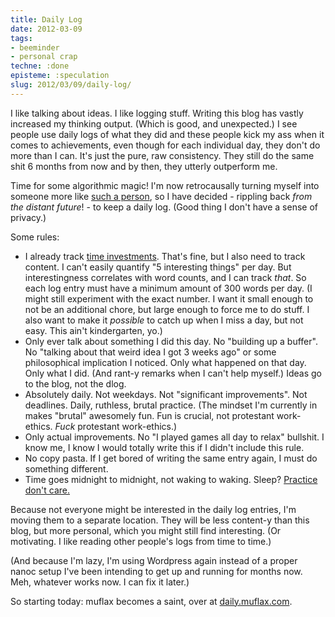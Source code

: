 ```yaml
---
title: Daily Log
date: 2012-03-09
tags:
- beeminder
- personal crap
techne: :done
episteme: :speculation
slug: 2012/03/09/daily-log/
---
```


I like talking about ideas. I like logging stuff. Writing this blog has vastly increased my thinking output. (Which is good, and unexpected.) I see people use daily logs of what they did and these people kick my ass when it comes to achievements, even though for each individual day, they don't do more than I can. It's just the pure, raw consistency. They still do the same shit 6 months from now and by then, they utterly outperform me.

Time for some algorithmic magic! I'm now retrocausally turning myself into someone more like [such a person](http://www.youtube.com/playlist?list=PLA17B3FAA1DA374F3&feature=plcp), so I have decided - rippling back *from the distant future*! - to keep a daily log. (Good thing I don't have a sense of privacy.)

Some rules:

- I already track [time investments](https://www.beeminder.com/muflax/goals/fume). That's fine, but I also need to track content. I can't easily quantify "5 interesting things" per day. But interestingness correlates with word counts, and I can track *that*. So each log entry must have a minimum amount of 300 words per day. (I might still experiment with the exact number. I want it small enough to not be an additional chore, but large enough to force me to do stuff. I also want to make it *possible* to catch up when I miss a day, but not easy. This ain't kindergarten, yo.)
- Only ever talk about something I did this day. No "building up a buffer". No "talking about that weird idea I got 3 weeks ago" or some philosophical implication I noticed. Only what happened on that day. Only what I did. (And rant-y remarks when I can't help myself.) Ideas go to the blog, not the dlog.
- Absolutely daily. Not weekdays. Not "significant improvements". Not deadlines. Daily, ruthless, brutal practice. (The mindset I'm currently in makes "brutal" awesomely fun. Fun is crucial, not protestant work-ethics. *Fuck* protestant work-ethics.)
- Only actual improvements. No "I played games all day to relax" bullshit. I know me, I know I would totally write this if I didn't include this rule.
- No copy pasta. If I get bored of writing the same entry again, I must do something different.
- Time goes midnight to midnight, not waking to waking. Sleep? [Practice don't care.](http://www.youtube.com/watch?v=4r7wHMg5Yjg)

Because not everyone might be interested in the daily log entries, I'm moving them to a separate location. They will be less content-y than this blog, but more personal, which you might still find interesting. (Or motivating. I like reading other people's logs from time to time.)

(And because I'm lazy, I'm using Wordpress again instead of a proper nanoc setup I've been intending to get up and running for months now. Meh, whatever works now. I can fix it later.)

So starting today: muflax becomes a saint, over at [daily.muflax.com](http://daily.muflax.com/).